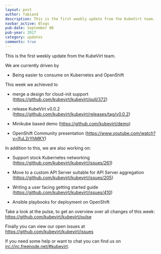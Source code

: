 ```yaml
---
layout: post
author: fabiand
description: This is the first weekly update from the KubeVirt team.
navbar_active: Blogs
pub-date: September 08
pub-year: 2017
category: updates
comments: true
---
```


This is the first weekly update from the KubeVirt team.

We are currently driven by

-   Being easier to consume on Kubernetes and OpenShift

<!-- more -->
This week we achieved to

-   merge a design for cloud-init support
    (<https://github.com/kubevirt/kubevirt/pull/372>)

-   release KubeVirt v0.0.2
    (<https://github.com/kubevirt/kubevirt/releases/tag/v0.0.2>)

-   Minikube based demo (<https://github.com/kubevirt/demo>)

-   OpenShift Community presentation
    (<https://www.youtube.com/watch?v=IfuL2rYhMKY>)

In addition to this, we are also working on:

-   Support stock Kubernetes networking
    (<https://github.com/kubevirt/kubevirt/issues/261>)

-   Move to a custom API Server suitable for API Server aggregation
    (<https://github.com/kubevirt/kubevirt/issues/205>)

-   Writing a user facing getting started guide
    (<https://github.com/kubevirt/kubevirt/issues/410>)

-   Ansible playbooks for deployment on OpenShift

Take a look at the pulse, to get an overview over all changes of this
week: <https://github.com/kubevirt/kubevirt/pulse>

Finally you can view our open issues at
<https://github.com/kubevirt/kubevirt/issues>

If you need some help or want to chat you can find us on
<irc://irc.freenode.net/#kubevirt>.
